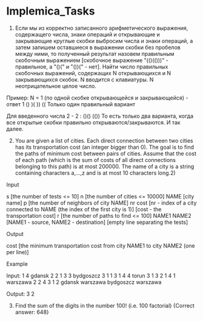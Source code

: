 # Implemica_Tasks

1. Если мы из корректно записанного арифметического выражения, содержащего числа, знаки операций и открывающие и закрывающие круглые скобки выбросим числа и знаки операций, а затем запишем оставшиеся в выражении скобки без пробелов между ними, то полученный результат назовем правильным скобочным выражением [скобочное выражение "(()(()))" - правильное, а "()(" и "())(" - нет].
Найти число правильных скобочных выражений, содержащих N открывающихся и N закрывающихся скобок. N вводится с клавиатуры. N неотрицательное целое число.

Пример:
N =  1 (по одной скобке открывающейся и закрывающейся) - ответ 1
()
)(
))
((
Только один правильный вариант

Для введенного числа 2 - 2 :
()()
(())
То есть только два варианта, когда все открытые скобки правильно открываются/закрываются.
И так далее.

2. You are given a list of cities. Each direct connection between two cities has its transportation cost (an integer bigger than 0). The goal is to find the paths of minimum cost between pairs of cities. Assume that the cost of each path (which is the sum of costs of all direct connections belonging to this path) is at most 200000. The name of a city is a string containing characters a,...,z and is at most 10 characters long.2) 




Input

s [the number of tests <= 10]
n [the number of cities <= 10000]
NAME [city name]
p [the number of neighbors of city NAME]
nr cost [nr - index of a city connected to NAME (the index of the first city is 1)]
           [cost - the transportation cost]
r [the number of paths to find <= 100]
NAME1 NAME2 [NAME1 - source, NAME2 - destination]
[empty line separating the tests]

Output

cost [the minimum transportation cost from city NAME1 to city NAME2 (one per line)]

Example

Input:
1
4
gdansk
2
2 1
3 3
bydgoszcz
3
1 1
3 1
4 4
torun
3
1 3
2 1
4 1
warszawa
2
2 4
3 1
2
gdansk warszawa
bydgoszcz warszawa

Output:
3
2


3. Find the sum of the digits in the number 100! (i.e. 100 factorial) 
{Correct answer: 648}

